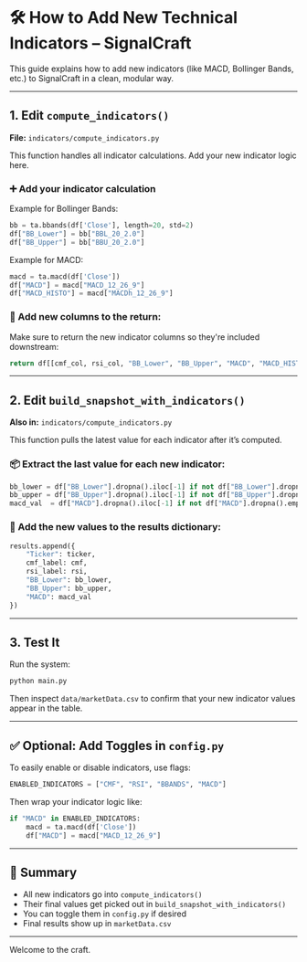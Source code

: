# 🛠️ How to Add New Technical Indicators – SignalCraft

This guide explains how to add new indicators (like MACD, Bollinger Bands, etc.) to SignalCraft in a clean, modular way.

---

## 1. Edit `compute_indicators()`
**File:** `indicators/compute_indicators.py`

This function handles all indicator calculations. Add your new indicator logic here.

### ➕ Add your indicator calculation

Example for Bollinger Bands:
```python
bb = ta.bbands(df['Close'], length=20, std=2)
df["BB_Lower"] = bb["BBL_20_2.0"]
df["BB_Upper"] = bb["BBU_20_2.0"]
```

Example for MACD:
```python
macd = ta.macd(df['Close'])
df["MACD"] = macd["MACD_12_26_9"]
df["MACD_HISTO"] = macd["MACDh_12_26_9"]
```

### 🧼 Add new columns to the return:
Make sure to return the new indicator columns so they're included downstream:
```python
return df[[cmf_col, rsi_col, "BB_Lower", "BB_Upper", "MACD", "MACD_HISTO"]]
```

---

## 2. Edit `build_snapshot_with_indicators()`
**Also in:** `indicators/compute_indicators.py`

This function pulls the latest value for each indicator after it’s computed.

### 📦 Extract the last value for each new indicator:
```python
bb_lower = df["BB_Lower"].dropna().iloc[-1] if not df["BB_Lower"].dropna().empty else None
bb_upper = df["BB_Upper"].dropna().iloc[-1] if not df["BB_Upper"].dropna().empty else None
macd_val  = df["MACD"].dropna().iloc[-1] if not df["MACD"].dropna().empty else None
```

### 🔁 Add the new values to the results dictionary:
```python
results.append({
    "Ticker": ticker,
    cmf_label: cmf,
    rsi_label: rsi,
    "BB_Lower": bb_lower,
    "BB_Upper": bb_upper,
    "MACD": macd_val
})
```

---

## 3. Test It

Run the system:
```bash
python main.py
```

Then inspect `data/marketData.csv` to confirm that your new indicator values appear in the table.

---

## ✅ Optional: Add Toggles in `config.py`

To easily enable or disable indicators, use flags:
```python
ENABLED_INDICATORS = ["CMF", "RSI", "BBANDS", "MACD"]
```

Then wrap your indicator logic like:
```python
if "MACD" in ENABLED_INDICATORS:
    macd = ta.macd(df['Close'])
    df["MACD"] = macd["MACD_12_26_9"]
```

---

## 🔁 Summary

- All new indicators go into `compute_indicators()`
- Their final values get picked out in `build_snapshot_with_indicators()`
- You can toggle them in `config.py` if desired
- Final results show up in `marketData.csv`

---

Welcome to the craft.

